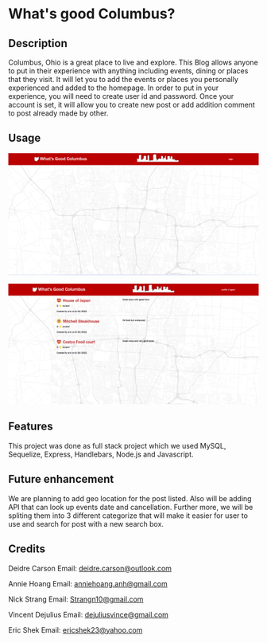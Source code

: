 # What's good Columbus?

## Description

Columbus, Ohio is a great place to live and explore.  This Blog allows anyone to put in their experience with anything including events, dining or places that they visit.  It will let you to add the events or places you personally experienced and added to the homepage.  In order to put in your experience, you will need to create user id and password.  Once your account is set, it will allow you to create new post or add addition comment to post already made by other.  



## Usage


   ![homePage](./Screenshot_homepage.png)




   ![reviewPage](./Screenshot_review_page.png)



## Features


This project was done as full stack project which we used MySQL, Sequelize, Express, Handlebars, Node.js and Javascript.  


## Future enhancement

We are planning to add geo location for the post listed.  Also will be adding API that can look up events date and cancellation.  Further more, we will be spliting them into 3 different categorize that will make it easier for user to use and search for post with a new search box.  

## Credits

Deidre Carson
Email: deidre.carson@outlook.com

Annie Hoang
Email: anniehoang.anh@gmail.com

Nick Strang
Email: Strangn10@gmail.com

Vincent Dejulius
Email: dejuliusvince@gmail.com

Eric Shek
Email: ericshek23@yahoo.com
